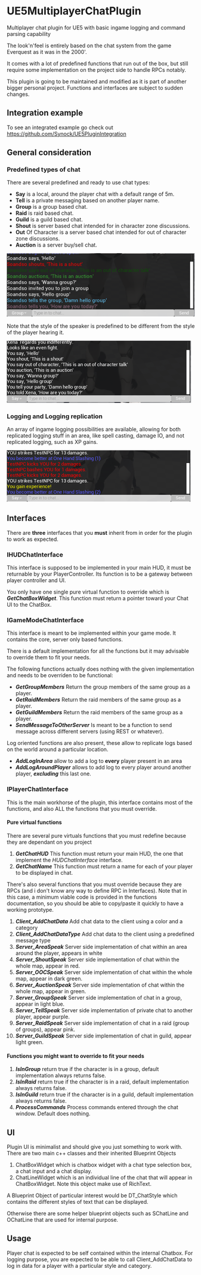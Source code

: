 # UE5MultiplayerChatPlugin
Multiplayer chat plugin for UE5 with basic ingame logging and command parsing capability

The look'n'feel is entirely based on the chat system from the game Everquest as it was in the 2000'.

It comes with a lot of predefined functions that run out of the box, but still require some implementation on the project side
to handle RPCs notably.

This plugin is going to be maintained and modified as it is part of another bigger personal project.
Functions and interfaces are subject to sudden changes.

## Integration example

To see an integrated example go check out https://github.com/Synock/UE5PluginIntegration

## General consideration

### Predefined types of chat

There are several predefined and ready to use chat types:

* **Say** is a local, around the player chat with a default range of 5m.
* **Tell** is a private messaging based on another player name.
* **Group** is a group based chat.
* **Raid** is raid based chat.
* **Guild** is a guild based chat.
* **Shout** is server based chat intended for in character zone discussions.
* **Out** Of Character is a server based chat intended for out of character zone discussions.
* **Auction** is a server buy/sell chat.

![ChatExample](./Doc/Images/ChatExample.png?raw=true "ChatExample")

Note that the style of the speaker is predefined to be different from the style of the player hearing it.

![ChatExample2](./Doc/Images/ChatExample2.png?raw=true "ChatExample2")

### Logging and Logging replication

An array of ingame logging possibilities are available, allowing for both replicated logging stuff in an area, like spell casting, damage IO, and not replicated logging, such as XP gains.

![LogExample](./Doc/Images/LogExample.png?raw=true "LogExample")


## Interfaces

There are **three** interfaces that you **must** inherit from in order for the plugin to work as expected.

### IHUDChatInterface

This interface is supposed to be implemented in your main HUD, it must be returnable by your PlayerController.
Its function is to be a gateway between player controller and UI.

You only have one single pure virtual function to override which is **_GetChatBoxWidget_**.
This function must return a pointer toward your Chat UI to the ChatBox.

### IGameModeChatInterface

This interface is meant to be implemented within your game mode. It contains the core, server only based functions.

There is a default implementation for all the functions but it may advisable to override them to fit your needs.

The following functions actually does nothing with the given implementation and needs to be overriden to be functional:
* **_GetGroupMembers_** Return the group members of the same group as a player.
* **_GetRaidMembers_** Return the raid members of the same group as a player.
* **_GetGuildMembers_** Return the raid members of the same group as a player.
* **_SendMessageToOtherServer_** Is meant to be a function to send message across different servers (using REST or whatever).

Log oriented functions are also present, these allow to replicate logs based on the world around a particular location.
* **_AddLogInArea_** allow to add a log to **every** player present in an area
* **_AddLogAroundPlayer_** allows to add log to every player around another player, **_excluding_** this last one.

### IPlayerChatInterface

This is the main workhorse of the plugin, this interface contains most of the functions, and also ALL the functions that you must override.

#### Pure virtual functions

There are several pure virtuals functions that you must redefine because they are dependant on you project

1) **_GetChatHUD_** This function must return your main HUD, the one that implement the _HUDChatInterface_ interface.
2) **_GetChatName_** This function must return a name for each of your player to be displayed in chat.

There's also several functions that you must override because they are RPCs (and i don't know any way to define RPC in Interfaces).
Note that in this case, a minimum viable code is provided in the functions documentation, so you should be able to copy/paste it quickly to have a working prototype.

1) **_Client_AddChatData_** Add chat data to the client using a color and a category 
2) **_Client_AddChatDataType_** Add chat data to the client using a predefined message type
3) **_Server_AreaSpeak_** Server side implementation of chat within an area around the player, appears in white
4) **_Server_ShoutSpeak_** Server side implementation of chat within the whole map, appear in red.
5) **_Server_OOCSpeak_** Server side implementation of chat within the whole map, appear in dark green.
6) **_Server_AuctionSpeak_** Server side implementation of chat within the whole map, appear in green.
7) **_Server_GroupSpeak_** Server side implementation of chat in a group, appear in light blue.
8) **_Server_TellSpeak_** Server side implementation of private chat to another player, appear purple.
9) **_Server_RaidSpeak_** Server side implementation of chat in a raid (group of groups), appear pink.
10) **_Server_GuildSpeak_** Server side implementation of chat in guild, appear light green.

#### Functions you might want to override to fit your needs

1) **_IsInGroup_** return true if the character is in a group, default implementation always returns false.
2) **_IsInRaid_** return true if the character is in a raid, default implementation always returns false.
3) **_IsInGuild_** return true if the character is in a guild, default implementation always returns false.
4) **_ProcessCommands_** Process commands entered through the chat window. Default does nothing.

## UI

Plugin UI is minimalist and should give you just something to work with.
There are two main c++ classes and their inherited Blueprint Objects

1) ChatBoxWidget which is chatbox widget with a chat type selection box, a chat input and a chat display.
2) ChatLineWidget which is an individual line of the chat that will appear in ChatBoxWidget. Note this object make use of RichText.

A Blueprint Object of particular interest would be DT_ChatStyle which contains the different styles of text that can be displayed.

Otherwise there are some helper blueprint objects such as SChatLine and OChatLine that are used for internal purpose.

## Usage

Player chat is expected to be self contained within the internal Chatbox.
For logging purpose, you are expected to be able to call Client_AddChatData to log in data for a player with a particular style and category.